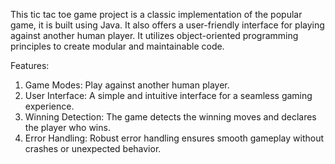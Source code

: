 This tic tac toe game project is a classic implementation of the popular game, it is built using Java. 
It also offers a user-friendly interface for playing against another human player.
It utilizes object-oriented programming principles to create modular and maintainable code.

Features:

1. Game Modes: Play against another human player.
2. User Interface: A simple and intuitive interface for a seamless gaming experience.
3. Winning Detection: The game detects the winning moves and declares the player who wins.
4. Error Handling: Robust error handling ensures smooth gameplay without crashes or unexpected behavior.
